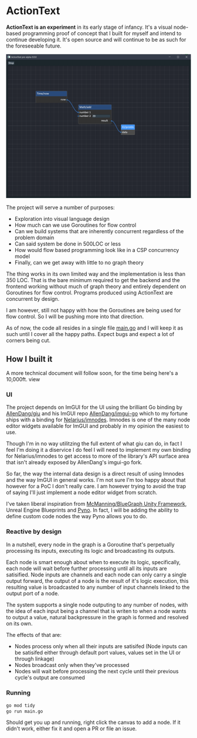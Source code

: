 # ActionText

**ActionText is an experiment** in its early stage of infancy. It's a visual node-based programming proof of concept that I built for myself and intend to continue developing it. It's open source and will continue to be
as such for the foreseeable future.

![Show don't tell](docs/showcase2.png)

The project will serve a number of purposes:

- Exploration into visual language design
- How much can we use Goroutines for flow control
- Can we build systems that are inherently concurrent regardless of the problem domain
- Can said system be done in 500LOC or less
- How would flow based programming look like in a CSP concurrency model
- Finally, can we get away with little to no graph theory

The thing works in its own limited way and the implementation is less than 350 LOC. That is the bare minimum required to get the backend and the frontend working without much of graph theory and entirely dependent on Goroutines for flow control. Programs produced using ActionText are concurrent by design.

I am however, still not happy with how the Goroutines are being used for flow control. So I will be pushing more into that direction.

As of now, the code all resides in a single file [main.go](main.go) and I will keep it as such until I cover all the happy paths. Expect bugs and expect a lot of corners being cut.

## How I built it

A more technical document will follow soon, for the time being here's a 10,000ft. view

### UI

The project depends on ImGUI for the UI using the brilliant Go binding by [AllenDang/giu](https://github.com/AllenDang/giu/) and his ImGUI repo [AllenDang/imgui-go](https://github.com/AllenDang/imgui-go/) which to my fortune ships with a binding for [Nelarius/imnodes](https://github.com/Nelarius/imnodes). Imnodes is one of the many node editor widgets available for ImGUI and probably in my opinion the easiest to use.

Though I'm in no way utilitzing the full extent of what giu can do, in fact I feel I'm doing it a diservice I do feel I will need to implement my own binding for Nelarius/imnodes to get access to more of the library's API surface area that isn't already exposed by AllenDang's imgui-go fork.

So far, the way the internal data design is a direct result of using Imnodes and the way ImGUI in general works. I'm not sure I'm too happy about that however for a PoC I don't really care. I am however trying to avoid the trap of saying I'll just implement a node editor widget from scratch.

I've taken liberal inspiration from [McManning/BlueGraph Unity Framework](https://github.com/McManning/BlueGraph), Unreal Engine Blueprints and [Pyno](https://github.com/honix/Pyno). In fact, I will be adding the ability to define custom code nodes the way Pyno allows you to do.


### Reactive by design

In a nutshell, every node in the graph is a Goroutine that's perpetually processing its inputs, executing its logic and broadcasting its outputs.

Each node is smart enough about when to execute its logic, specifically, each node will wait before further processing until all its
inputs are satisified. 
Node inputs are channels and each node can only carry a single output forward, the output of a node is the result of it's logic execution, this resulting value is broadcasted to any number of input channels linked to the output port of a node.

The system supports a single node outputing to any number of nodes, with the idea of each input being a channel that is writen to 
when a node wants to output a value, natural backpressure in the graph is formed and resolved on its own.

The effects of that are: 

- Nodes process only when all their inputs are satisifed (Node inputs can be satisifed either through default port values, values set in the UI or through linkage)
- Nodes broadcast only when they've processed
- Nodes will wait before processing the next cycle until their previous cycle's output are consumed

### Running

```shell
go mod tidy
go run main.go
```

Should get you up and running, right click the canvas to add a node. If it didn't work, either fix it and open a PR or file an issue.